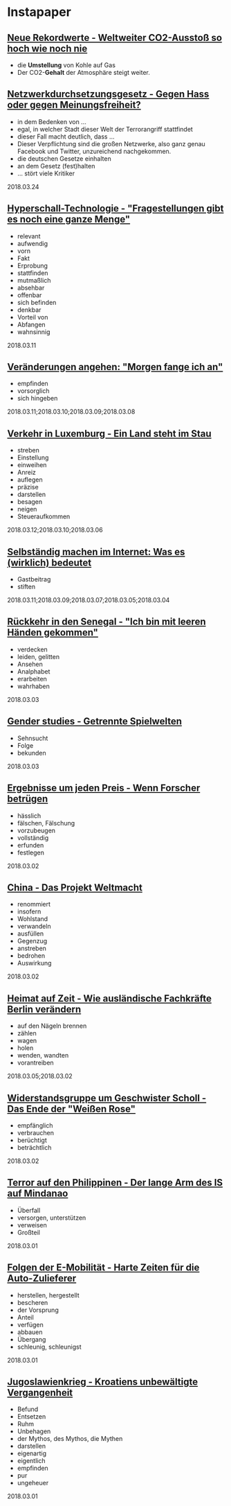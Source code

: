 # Instapaper

## [Neue Rekordwerte - Weltweiter CO2-Ausstoß so hoch wie noch nie](https://www.instapaper.com/read/1032906199)

* die **Umstellung** von Kohle auf Gas
* Der CO2-**Gehalt** der Atmosphäre steigt weiter.

## [Netzwerkdurchsetzungsgesetz - Gegen Hass oder gegen Meinungsfreiheit?](https://www.instapaper.com/read/1025392252)

* in dem Bedenken von ...
* egal, in welcher Stadt dieser Welt der Terrorangriff stattfindet
* dieser Fall macht deutlich, dass ...
* Dieser Verpflichtung sind die großen Netzwerke, also ganz genau Facebook und Twitter, unzureichend nachgekommen.
* die deutschen Gesetze einhalten
* an dem Gesetz (fest)halten
* ... stört viele Kritiker

2018.03.24

## [Hyperschall-Technologie - "Fragestellungen gibt es noch eine ganze Menge"](https://www.instapaper.com/read/1025382400)

* relevant
* aufwendig
* vorn
* Fakt
* Erprobung
* stattfinden
* mutmaßlich
* absehbar
* offenbar
* sich befinden
* denkbar
* Vorteil von
* Abfangen
* wahnsinnig

2018.03.11

## [Veränderungen angehen: "Morgen fange ich an"](https://www.instapaper.com/read/1025445431)

* empfinden
* vorsorglich
* sich hingeben

2018.03.11;2018.03.10;2018.03.09;2018.03.08

## [Verkehr in Luxemburg - Ein Land steht im Stau](https://www.instapaper.com/read/1020906749)

* streben
* Einstellung
* einweihen
* Anreiz
* auflegen
* präzise
* darstellen
* besagen
* neigen
* Steueraufkommen

2018.03.12;2018.03.10;2018.03.06

## [Selbständig machen im Internet: Was es (wirklich) bedeutet](https://www.instapaper.com/read/1022561378)

* Gastbeitrag
* stiften

2018.03.11;2018.03.09;2018.03.07;2018.03.05;2018.03.04

## [Rückkehr in den Senegal - "Ich bin mit leeren Händen gekommen"](https://www.instapaper.com/read/1019605393)

* verdecken
* leiden, gelitten
* Ansehen
* Analphabet
* erarbeiten
* wahrhaben

2018.03.03

## [Gender studies - Getrennte Spielwelten](https://www.instapaper.com/read/1013151057)

* Sehnsucht
* Folge
* bekunden

2018.03.03

## [Ergebnisse um jeden Preis - Wenn Forscher betrügen](https://www.instapaper.com/read/1019596803)

* hässlich
* fälschen, Fälschung
* vorzubeugen
* vollständig
* erfunden
* festlegen

2018.03.02

## [China - Das Projekt Weltmacht](https://www.instapaper.com/read/1010408973)

* renommiert
* insofern
* Wohlstand
* verwandeln
* ausfüllen
* Gegenzug
* anstreben
* bedrohen
* Auswirkung

2018.03.02

## [Heimat auf Zeit - Wie ausländische Fachkräfte Berlin verändern](https://www.instapaper.com/read/1014556762)

* auf den Nägeln brennen
* zählen
* wagen
* holen
* wenden, wandten
* vorantreiben

2018.03.05;2018.03.02

## [Widerstandsgruppe um Geschwister Scholl - Das Ende der "Weißen Rose"](https://www.instapaper.com/read/1019605405)

* empfänglich
* verbrauchen
* berüchtigt
* beträchtlich

2018.03.02

## [Terror auf den Philippinen - Der lange Arm des IS auf Mindanao](https://www.instapaper.com/read/1019270850)

* Überfall
* versorgen, unterstützen
* verweisen
* Großteil

2018.03.01

## [Folgen der E-Mobilität - Harte Zeiten für die Auto-Zulieferer](https://www.instapaper.com/read/1010409134)

* herstellen, hergestellt
* bescheren
* der Vorsprung
* Anteil
* verfügen
* abbauen
* Übergang
* schleunig, schleunigst

2018.03.01

## [Jugoslawienkrieg - Kroatiens unbewältigte Vergangenheit](https://www.instapaper.com/read/1020440863)

* Befund
* Entsetzen
* Ruhm
* Unbehagen
* der Mythos, des Mythos, die Mythen
* darstellen
* eigenartig
* eigentlich
* empfinden
* pur
* ungeheuer

2018.03.01
